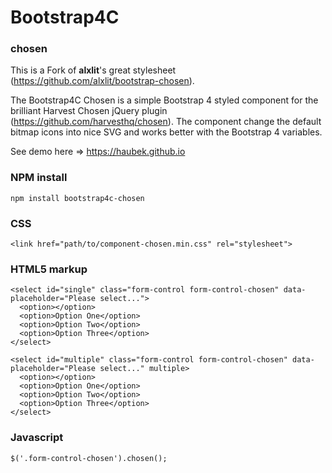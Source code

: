 # Bootstrap4C

### chosen

This is a Fork of **alxlit**'s great stylesheet (https://github.com/alxlit/bootstrap-chosen).

The Bootstrap4C Chosen is a simple Bootstrap 4 styled component for the brilliant Harvest Chosen jQuery plugin (https://github.com/harvesthq/chosen). The component change the default bitmap icons into nice SVG and works better with the Bootstrap 4 variables.

See demo here => https://haubek.github.io

### NPM install

```
npm install bootstrap4c-chosen
```

### CSS

```
<link href="path/to/component-chosen.min.css" rel="stylesheet">
```

### HTML5 markup

```
<select id="single" class="form-control form-control-chosen" data-placeholder="Please select...">
  <option></option>
  <option>Option One</option>
  <option>Option Two</option>
  <option>Option Three</option>
</select>
```

```
<select id="multiple" class="form-control form-control-chosen" data-placeholder="Please select..." multiple>
  <option></option>
  <option>Option One</option>
  <option>Option Two</option>
  <option>Option Three</option>
</select>
```

### Javascript

```
$('.form-control-chosen').chosen();
```

